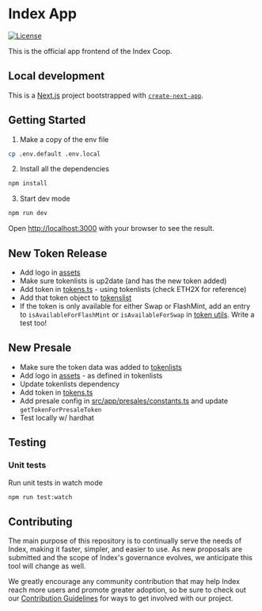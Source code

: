 # Index App

[![License](https://img.shields.io/:license-mit-blue.svg)](https://opensource.org/licenses/MIT)

This is the official app frontend of the Index Coop.

## Local development

This is a [Next.js](https://nextjs.org/) project bootstrapped with [`create-next-app`](https://github.com/vercel/next.js/tree/canary/packages/create-next-app).

## Getting Started

1.  Make a copy of the env file

```bash
cp .env.default .env.local
```

2. Install all the dependencies

```bash
npm install
```

3. Start dev mode

```bash
npm run dev
```

Open [http://localhost:3000](http://localhost:3000) with your browser to see the result.

## New Token Release

- Add logo in [assets](public/assets)
- Make sure tokenlists is up2date (and has the new token added)
- Add token in [tokens.ts](src/constants/tokens.ts) - using tokenlists (check ETH2X for reference)
- Add that token object to [tokenslist](src/constants/tokenlists.ts)
- If the token is only available for either Swap or FlashMint, add an entry to `isAvailableForFlashMint` or `isAvailableForSwap` in [token utils](src/lib/utils/tokens.ts). Write a test too!

## New Presale

- Make sure the token data was added to [tokenlists](https://github.com/IndexCoop/tokenlists)
- Add logo in [assets](public/assets) - as defined in tokenlists
- Update tokenlists dependency
- Add token in [tokens.ts](src/constants/tokens.ts)
- Add presale config in [src/app/presales/constants.ts](src/app/presales/constants.ts) and update `getTokenForPresaleToken`
- Test locally w/ hardhat

## Testing

### Unit tests

Run unit tests in watch mode

```bash
npm run test:watch
```

## Contributing

The main purpose of this repository is to continually serve the needs of Index, making it faster, simpler, and easier to use. As new proposals are submitted and the scope of Index's governance evolves, we anticipate this tool will change as well.

We greatly encourage any community contribution that may help Index reach more users and promote greater adoption, so be sure to check out our [Contribution Guidelines](https://github.com/IndexCoop/index-app/blob/master/CONTRIBUTING.md) for ways to get involved with our project.

